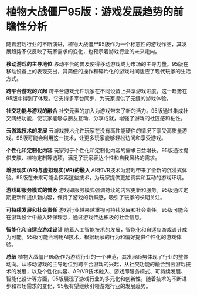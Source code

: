# 植物大战僵尸95版：游戏发展趋势的前瞻性分析

随着游戏行业的不断演进，植物大战僵尸95版作为一个标志性的游戏作品，其发展趋势不仅反映了玩家需求的变化，也预示着游戏行业的未来走向。

**移动游戏的主导地位**
移动平台的普及使得移动游戏成为市场的主导力量。95版在移动设备上的表现突出，其简便的操作和碎片化的游戏时间适应了现代玩家的生活方式。

**跨平台游戏的兴起**
跨平台游戏允许玩家在不同设备上共享游戏进度，这一趋势在95版中得到了体现。它支持多平台同步，为玩家提供了无缝的游戏体验。

**社交功能与游戏的融合**
社交元素的加入为游戏带来了新的活力。95版通过集成社交网络功能，使玩家能够与朋友互动、分享成就，增强了游戏的社区感和粘性。

**云游戏技术的发展**
云游戏技术允许玩家在没有高性能硬件的情况下享受高质量游戏。95版可能会利用这一技术，让更多玩家能够轻松访问和享受游戏。

**个性化和定制化内容**
玩家对于个性化和定制化内容的需求日益增长。95版通过提供皮肤、植物定制等选项，满足了玩家表达个性和自我风格的需求。

**增强现实(AR)与虚拟现实(VR)的融入**
AR和VR技术为游戏带来了全新的沉浸式体验。95版在未来可能会探索这些技术，为玩家提供更加真实和互动的游戏环境。

**游戏即服务模式的普及**
游戏即服务模式强调持续的内容更新和服务。95版通过定期更新和提供新内容，保持了游戏的新鲜感，吸引了玩家的长期关注。

**可持续发展和社会责任**
游戏行业越来越重视可持续发展和社会责任。95版可能会在游戏设计中融入环保理念，通过游戏传达积极的社会信息。

**智能化和自适应游戏设计**
随着人工智能技术的发展，智能化和自适应游戏设计成为可能。95版可能会利用AI技术，根据玩家的行为和偏好提供个性化的游戏体验。

**总结**
植物大战僵尸95版作为游戏行业的一个典范，其发展趋势体现了行业的整体动向。从移动游戏的主导地位到跨平台游戏的兴起，从社交功能的融合到云游戏技术的发展，以及个性化内容、AR/VR技术融入、游戏即服务模式、可持续发展、智能化设计等方面，95版展现了游戏行业的多元化和创新性。随着技术的不断进步和市场需求的变化，95版有望继续引领游戏行业的发展趋势。